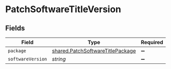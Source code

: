 # PatchSoftwareTitleVersion


## Fields

| Field                                                                                       | Type                                                                                        | Required                                                                                    | Description                                                                                 | Example                                                                                     |
| ------------------------------------------------------------------------------------------- | ------------------------------------------------------------------------------------------- | ------------------------------------------------------------------------------------------- | ------------------------------------------------------------------------------------------- | ------------------------------------------------------------------------------------------- |
| `package`                                                                                   | [shared.PatchSoftwareTitlePackage](../../../sdk/models/shared/patchsoftwaretitlepackage.md) | :heavy_minus_sign:                                                                          | N/A                                                                                         |                                                                                             |
| `softwareVersion`                                                                           | *string*                                                                                    | :heavy_minus_sign:                                                                          | N/A                                                                                         | 65.0.3325.181                                                                               |